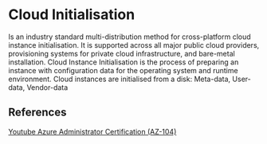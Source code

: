 # Cloud Initialisation

Is an industry standard multi-distribution method for cross-platform cloud instance initialisation. It is supported across all major public cloud providers, provisioning systems for private cloud infrastructure, and bare-metal installation. Cloud Instance Initialisation is the process of preparing an instance with configuration data for the operating system and runtime environment.  Cloud instances are initialised from a disk: Meta-data, User-data, Vendor-data

## References

[Youtube Azure Administrator Certification (AZ-104)](https://www.youtube.com/watch?v=10PbGbTUSAg&t=14542s)